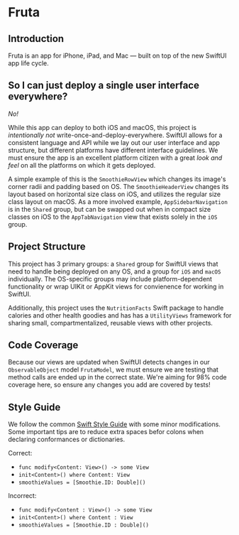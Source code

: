#  Fruta

## Introduction

Fruta is an app for iPhone, iPad, and Mac — built on top of the new SwiftUI app life cycle. 

## So I can just deploy a single user interface everywhere?

*No!*

While this app can deploy to both iOS and macOS, this project is _intentionally not_ write-once-and-deploy-everywhere. SwiftUI allows for a consistent language and API while we lay out our user interface and app structure, but different platforms have different interface guidelines. We must ensure the app is an excellent platform citizen with a great _look and feel_ on all the platforms on which it gets deployed. 

A simple example of this is the `SmoothieRowView` which changes its image's corner radii and padding based on OS. The `SmoothieHeaderView`  changes its layout based on horizontal size class on iOS, and utilizes the regular size class layout on macOS. As a more involved example, `AppSidebarNavigation` is in the `Shared` group, but can be swapped out when in compact size classes on iOS to the `AppTabNavigation` view that exists solely in the `iOS` group. 

## Project Structure

This project has 3 primary groups: a `Shared` group for SwiftUI views that need to handle being deployed on any OS, and a group for `iOS` and `macOS` individually. The OS-specific groups may include platform-dependent functionality or wrap UIKit or AppKit views for convienence for working in SwiftUI. 

Additionally, this project uses the `NutritionFacts` Swift package to handle calories and other health goodies and has has a `UtilityViews` framework for sharing small, compartmentalized, reusable views with other projects.

## Code Coverage

Because our views are updated when SwiftUI detects changes in our `ObservableObject` model `FrutaModel`, we must ensure we are testing that method calls are ended up in the correct state. We're aiming for 98% code coverage here, so ensure any changes you add are covered by tests!

## Style Guide

We follow the common [Swift Style Guide](https://google.github.io/swift/) with some minor modifications. Some important tips are to reduce extra spaces befor colons when declaring conformances or dictionaries. 

Correct:
- `func modify<Content: View>() -> some View`
- `init<Content>() where Content: View`
- `smoothieValues = [Smoothie.ID: Double]()`

Incorrect:
- `func modify<Content : View>() -> some View`
- `init<Content>() where Content : View`
- `smoothieValues = [Smoothie.ID : Double]()`
